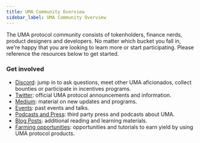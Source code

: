 ```yaml
---
title: UMA Community Overview
sidebar_label: UMA Community Overview
---
```


The UMA protocol community consists of tokenholders, finance nerds, product designers and developers. No matter which bucket you fall in, we're happy that you are looking to learn more or start participating. Please reference the resources below to get started.

### Get involved

- [Discord](https://discord.umaproject.org/): jump in to ask questions, meet other UMA aficionados, collect bounties or participate in incentives programs.
- [Twitter](https://twitter.com/UMAprotocol): official UMA protocol announcements and information.
- [Medium](https://medium.com/uma-project): material on new updates and programs.
- [Events](/community/events): past events and talks.
- [Podcasts and Press](/community/press): third party press and podcasts about UMA.
- [Blog Posts](/community/blog-posts): additional reading and learning materials.
- [Farming opportunities](/users/mint-farm-yusd): opportunities and tutorials to earn yield by using UMA protocol products.